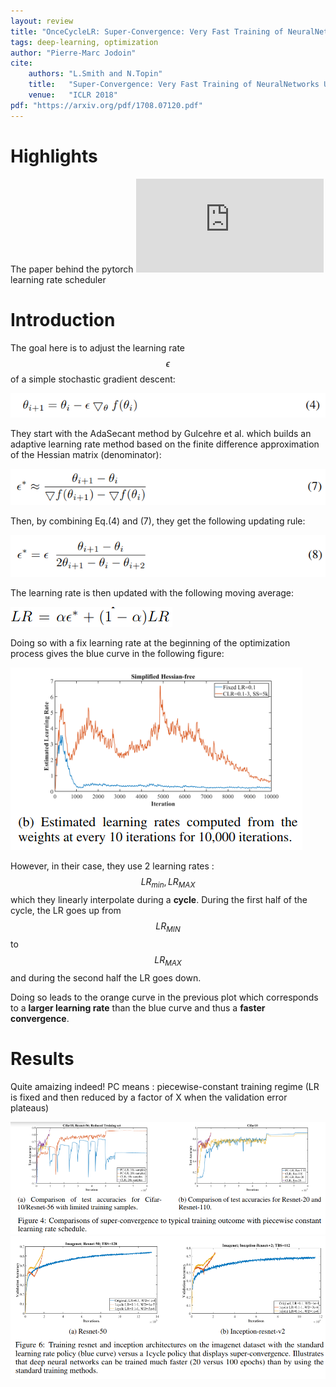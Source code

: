 ```yaml
---
layout: review
title: "OnceCycleLR: Super-Convergence: Very Fast Training of NeuralNetworks Using Large Learning Rates"
tags: deep-learning, optimization
author: "Pierre-Marc Jodoin"
cite:
    authors: "L.Smith and N.Topin"
    title:   "Super-Convergence: Very Fast Training of NeuralNetworks Using Large Learning Rates"
    venue:   "ICLR 2018"
pdf: "https://arxiv.org/pdf/1708.07120.pdf"
---
```



# Highlights

The paper behind the pytorch ![OneCycleLR](https://pytorch.org/docs/stable/optim.html#torch.optim.lr_scheduler.OneCycleLR) learning rate scheduler 

# Introduction

The goal here is to adjust the learning rate $$\epsilon$$ of a simple stochastic gradient descent: 

![](/article/images/oneCLR/sc01.png)

They start with the AdaSecant method by Gulcehre et al. which builds an adaptive learning rate method based on the finite difference approximation of the Hessian matrix (denominator):

![](/article/images/oneCLR/sc02.png)

Then, by combining Eq.(4) and (7), they get the following updating rule:

![](/article/images/oneCLR/sc03.png)

The learning rate is then updated with the following moving average:


![](/article/images/oneCLR/sc04.png)

Doing so with a fix learning rate at the beginning of the optimization process gives the blue curve in the following figure:

![](/article/images/oneCLR/sc05.png)

However, in their case, they use 2 learning rates : $$LR_{min},LR_{MAX}$$ which they linearly interpolate during a **cycle**.  During the first half of the cycle, the LR goes up from $$LR_{MIN}$$ to  $$LR_{MAX}$$ and during the second half the LR goes down.  

Doing so leads to the orange curve in the previous plot which corresponds to a **larger learning rate** than the blue curve and thus a **faster convergence**.

# Results 

Quite amaizing indeed!  PC means : piecewise-constant training regime (LR is fixed and then reduced by a factor of X when the validation error plateaus)

![](/article/images/oneCLR/sc06.png)
![](/article/images/oneCLR/sc07.png)


